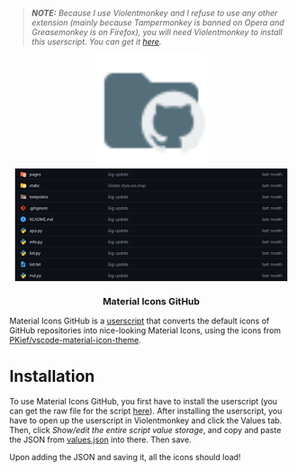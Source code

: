 > ***NOTE:** Because I use Violentmonkey and I refuse to use any other extension (mainly because Tampermonkey is banned on Opera and Greasemonkey is on Firefox), you will need Violentmonkey to install this userscript. You can get it [here](https://violentmonkey.github.io/get-it/).*

<p align="center">

<img src="https://raw.githubusercontent.com/PKief/vscode-material-icon-theme/69418bbff590d19c0123fc091a765d984cf636ff/icons/folder-github.svg" alt="Material GitHub Folder Icon" height="200" />
<br />
<img src="https://raw.githubusercontent.com/5qc/material-icons-github/main/extra/mig-example.png" alt="Material Icons GitHub Example" height="200" />
</p>
<h3 align="center">Material Icons GitHub</h3>

Material Icons GitHub is a [userscript](https://en.wikipedia.org/wiki/Userscript) that converts the default icons of GitHub repositories
into nice-looking Material Icons, using the icons from [PKief/vscode-material-icon-theme](https://github.com/PKief/vscode-material-icon-theme).

# Installation
To use Material Icons GitHub, you first have to install the userscript (you can get the raw file for the script [here](https://github.com/5qc/material-icons-github/raw/main/material-icons-github.user.js)). After installing the userscript, you have to open up the userscript in Violentmonkey and click the Values tab. Then, click *Show/edit the entire script value storage*, and copy and paste the JSON from [values.json](https://raw.githubusercontent.com/5qc/material-icons-github/main/values.json) into there. Then save.

Upon adding the JSON and saving it, all the icons should load!
